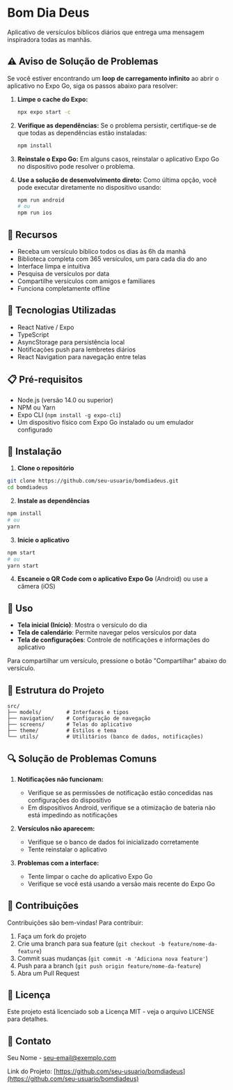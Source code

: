 # Bom Dia Deus

Aplicativo de versículos bíblicos diários que entrega uma mensagem inspiradora todas as manhãs.

## ⚠️ Aviso de Solução de Problemas

Se você estiver encontrando um **loop de carregamento infinito** ao abrir o aplicativo no Expo Go, siga os passos abaixo para resolver:

1. **Limpe o cache do Expo:**
   ```bash
   npx expo start -c
   ```

2. **Verifique as dependências:**
   Se o problema persistir, certifique-se de que todas as dependências estão instaladas:
   ```bash
   npm install
   ```
   
3. **Reinstale o Expo Go:**
   Em alguns casos, reinstalar o aplicativo Expo Go no dispositivo pode resolver o problema.

4. **Use a solução de desenvolvimento direto:**
   Como última opção, você pode executar diretamente no dispositivo usando:
   ```bash
   npm run android
   # ou
   npm run ios
   ```

## 🌟 Recursos

- Receba um versículo bíblico todos os dias às 6h da manhã
- Biblioteca completa com 365 versículos, um para cada dia do ano
- Interface limpa e intuitiva
- Pesquisa de versículos por data
- Compartilhe versículos com amigos e familiares
- Funciona completamente offline

## 🔧 Tecnologias Utilizadas

- React Native / Expo
- TypeScript
- AsyncStorage para persistência local
- Notificações push para lembretes diários
- React Navigation para navegação entre telas

## 📋 Pré-requisitos

- Node.js (versão 14.0 ou superior)
- NPM ou Yarn
- Expo CLI (`npm install -g expo-cli`)
- Um dispositivo físico com Expo Go instalado ou um emulador configurado

## 🚀 Instalação

1. **Clone o repositório**

```bash
git clone https://github.com/seu-usuario/bomdiadeus.git
cd bomdiadeus
```

2. **Instale as dependências**

```bash
npm install
# ou
yarn
```

3. **Inicie o aplicativo**

```bash
npm start
# ou
yarn start
```

4. **Escaneie o QR Code com o aplicativo Expo Go** (Android) ou use a câmera (iOS)

## 📱 Uso

- **Tela inicial (Início)**: Mostra o versículo do dia
- **Tela de calendário**: Permite navegar pelos versículos por data
- **Tela de configurações**: Controle de notificações e informações do aplicativo

Para compartilhar um versículo, pressione o botão "Compartilhar" abaixo do versículo.

## 📁 Estrutura do Projeto

```
src/
├── models/        # Interfaces e tipos
├── navigation/    # Configuração de navegação
├── screens/       # Telas do aplicativo
├── theme/         # Estilos e tema
└── utils/         # Utilitários (banco de dados, notificações)
```

## 🔍 Solução de Problemas Comuns

1. **Notificações não funcionam:**
   - Verifique se as permissões de notificação estão concedidas nas configurações do dispositivo
   - Em dispositivos Android, verifique se a otimização de bateria não está impedindo as notificações

2. **Versículos não aparecem:**
   - Verifique se o banco de dados foi inicializado corretamente
   - Tente reinstalar o aplicativo

3. **Problemas com a interface:**
   - Tente limpar o cache do aplicativo Expo Go
   - Verifique se você está usando a versão mais recente do Expo Go

## 🤝 Contribuições

Contribuições são bem-vindas! Para contribuir:

1. Faça um fork do projeto
2. Crie uma branch para sua feature (`git checkout -b feature/nome-da-feature`)
3. Commit suas mudanças (`git commit -m 'Adiciona nova feature'`)
4. Push para a branch (`git push origin feature/nome-da-feature`)
5. Abra um Pull Request

## 📄 Licença

Este projeto está licenciado sob a Licença MIT - veja o arquivo LICENSE para detalhes.

## 📧 Contato

Seu Nome - [seu-email@exemplo.com](mailto:seu-email@exemplo.com)

Link do Projeto: [https://github.com/seu-usuario/bomdiadeus](https://github.com/seu-usuario/bomdiadeus) 